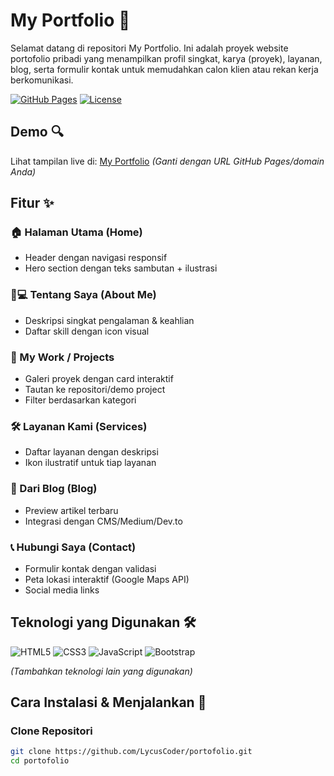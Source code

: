 # My Portfolio 🚀

Selamat datang di repositori My Portfolio. Ini adalah proyek website portofolio pribadi yang menampilkan profil singkat, karya (proyek), layanan, blog, serta formulir kontak untuk memudahkan calon klien atau rekan kerja berkomunikasi.

[![GitHub Pages](https://img.shields.io/badge/-Live%20Demo-brightgreen?style=for-the-badge)](https://lycuscoder.github.io/portofolio)
[![License](https://img.shields.io/badge/License-MIT-blue.svg?style=for-the-badge)](https://opensource.org/licenses/MIT)

## Demo 🔍  
Lihat tampilan live di: [My Portfolio](https://lycuscoder.github.io/portofolio) *(Ganti dengan URL GitHub Pages/domain Anda)*

## Fitur ✨

### 🏠 Halaman Utama (Home)
- Header dengan navigasi responsif
- Hero section dengan teks sambutan + ilustrasi

### 👨💻 Tentang Saya (About Me)
- Deskripsi singkat pengalaman & keahlian
- Daftar skill dengan icon visual

### 🎨 My Work / Projects
- Galeri proyek dengan card interaktif
- Tautan ke repositori/demo project
- Filter berdasarkan kategori

### 🛠 Layanan Kami (Services)
- Daftar layanan dengan deskripsi
- Ikon ilustratif untuk tiap layanan

### 📝 Dari Blog (Blog)
- Preview artikel terbaru
- Integrasi dengan CMS/Medium/Dev.to

### 📞 Hubungi Saya (Contact)
- Formulir kontak dengan validasi
- Peta lokasi interaktif (Google Maps API)
- Social media links

## Teknologi yang Digunakan 🛠️
![HTML5](https://img.shields.io/badge/HTML5-E34F26?style=flat&logo=html5&logoColor=white)
![CSS3](https://img.shields.io/badge/CSS3-1572B6?style=flat&logo=css3&logoColor=white)
![JavaScript](https://img.shields.io/badge/JavaScript-F7DF1E?style=flat&logo=javascript&logoColor=black)
![Bootstrap](https://img.shields.io/badge/Bootstrap-7952B3?style=flat&logo=bootstrap&logoColor=white)

*(Tambahkan teknologi lain yang digunakan)*

## Cara Instalasi & Menjalankan 🚀

### Clone Repositori
```bash
git clone https://github.com/LycusCoder/portofolio.git
cd portofolio